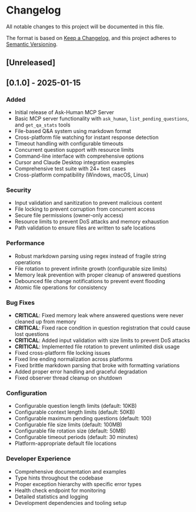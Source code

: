 # Changelog

All notable changes to this project will be documented in this file.

The format is based on [Keep a Changelog](https://keepachangelog.com/en/1.0.0/),
and this project adheres to [Semantic Versioning](https://semver.org/spec/v2.0.0.html).

## [Unreleased]

## [0.1.0] - 2025-01-15

### Added
- Initial release of Ask-Human MCP Server
- Basic MCP server functionality with `ask_human`, `list_pending_questions`, and `get_qa_stats` tools
- File-based Q&A system using markdown format
- Cross-platform file watching for instant response detection
- Timeout handling with configurable timeouts
- Concurrent question support with resource limits
- Command-line interface with comprehensive options
- Cursor and Claude Desktop integration examples
- Comprehensive test suite with 24+ test cases
- Cross-platform compatibility (Windows, macOS, Linux)

### Security
- Input validation and sanitization to prevent malicious content
- File locking to prevent corruption from concurrent access
- Secure file permissions (owner-only access)
- Resource limits to prevent DoS attacks and memory exhaustion
- Path validation to ensure files are written to safe locations

### Performance
- Robust markdown parsing using regex instead of fragile string operations
- File rotation to prevent infinite growth (configurable size limits)
- Memory leak prevention with proper cleanup of answered questions
- Debounced file change notifications to prevent event flooding
- Atomic file operations for consistency

### Bug Fixes
- **CRITICAL**: Fixed memory leak where answered questions were never cleaned up from memory
- **CRITICAL**: Fixed race condition in question registration that could cause lost questions
- **CRITICAL**: Added input validation with size limits to prevent DoS attacks
- **CRITICAL**: Implemented file rotation to prevent unlimited disk usage
- Fixed cross-platform file locking issues
- Fixed line ending normalization across platforms
- Fixed brittle markdown parsing that broke with formatting variations
- Added proper error handling and graceful degradation
- Fixed observer thread cleanup on shutdown

### Configuration
- Configurable question length limits (default: 10KB)
- Configurable context length limits (default: 50KB)
- Configurable maximum pending questions (default: 100)
- Configurable file size limits (default: 100MB)
- Configurable file rotation size (default: 50MB)
- Configurable timeout periods (default: 30 minutes)
- Platform-appropriate default file locations

### Developer Experience
- Comprehensive documentation and examples
- Type hints throughout the codebase
- Proper exception hierarchy with specific error types
- Health check endpoint for monitoring
- Detailed statistics and logging
- Development dependencies and tooling setup 